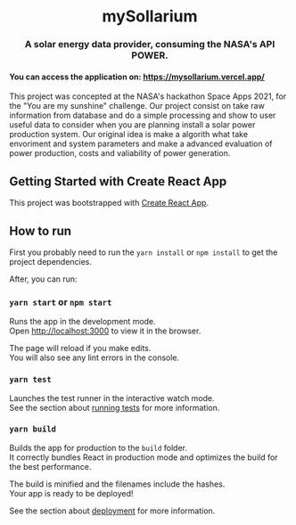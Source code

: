 
<h1 align="center">
  mySollarium
</h1>

<h3 align="center">
  A solar energy data provider, consuming the NASA's API POWER.
</h3>

#### You can access the application on: https://mysollarium.vercel.app/

This project was concepted at the NASA's hackathon Space Apps 2021, for the "You are my sunshine" challenge. Our project consist on take raw information from database and do a simple processing and show to user useful data to consider when you are planning install a solar power production system.
Our original idea is make a algorith what take envoriment and system parameters and make a advanced evaluation of power production, costs and valiability of power generation.

## Getting Started with Create React App

This project was bootstrapped with [Create React App](https://github.com/facebook/create-react-app).

## How to run

First you probably need to run the `yarn install` or `npm install` to get the project dependencies.

After, you can run:

### `yarn start` or `npm start`

Runs the app in the development mode.\
Open [http://localhost:3000](http://localhost:3000) to view it in the browser.

The page will reload if you make edits.\
You will also see any lint errors in the console.

### `yarn test`

Launches the test runner in the interactive watch mode.\
See the section about [running tests](https://facebook.github.io/create-react-app/docs/running-tests) for more information.

### `yarn build`

Builds the app for production to the `build` folder.\
It correctly bundles React in production mode and optimizes the build for the best performance.

The build is minified and the filenames include the hashes.\
Your app is ready to be deployed!

See the section about [deployment](https://facebook.github.io/create-react-app/docs/deployment) for more information.
